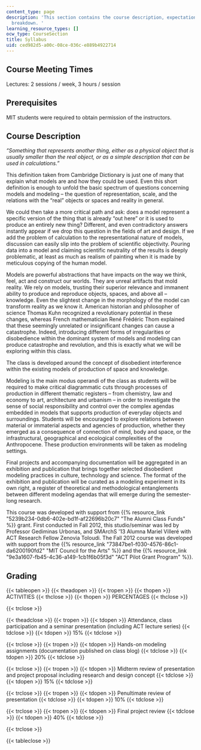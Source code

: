 ```yaml
---
content_type: page
description: 'This section contains the course description, expectations and grading
  breakdown. '
learning_resource_types: []
ocw_type: CourseSection
title: Syllabus
uid: ced982d5-a00c-08ce-036c-e889b4922714
---
```


Course Meeting Times
--------------------

Lectures: 2 sessions / week, 3 hours / session

Prerequisites
-------------

MIT students were required to obtain permission of the instructors. 

Course Description
------------------

_“Something that represents another thing, either as a physical object that is usually smaller than the real object, or as a simple description that can be used in calculations.”_

This definition taken from Cambridge Dictionary is just one of many that explain what models are and how they could be used. Even this short definition is enough to unfold the basic spectrum of questions concerning models and modeling – the question of representation, scale, and the relations with the “real” objects or spaces and reality in general.

We could then take a more critical path and ask: does a model represent a specific version of the thing that is already “out here” or it is used to produce an entirely new thing? Different, and even contradictory answers instantly appear if we drop this question in the fields of art and design. If we add the problem of calculation to the representational nature of models, discussion can easily slip into the problem of scientific objectivity. Pouring data into a model and claiming scientific neutrality of the results is deeply problematic, at least as much as realism of painting when it is made by meticulous copying of the human model.

Models are powerful abstractions that have impacts on the way we think, feel, act and construct our worlds. They are unreal artifacts that mold reality. We rely on models, trusting their superior relevance and immanent ability to produce and reproduce objects, spaces, and above all – knowledge. Even the slightest change in the morphology of the model can transform reality as we know it. American historian and philosopher of science Thomas Kuhn recognized a revolutionary potential in these changes, whereas French mathematician René Frédéric Thom explained that these seemingly unrelated or insignificant changes can cause a catastrophe. Indeed, introducing different forms of irregularities or disobedience within the dominant system of models and modeling can produce catastrophe and revolution, and this is exactly what we will be exploring within this class.

The class is developed around the concept of disobedient interference within the existing models of production of space and knowledge.

Modeling is the main modus operandi of the class as students will be required to make critical diagrammatic cuts through processes of production in different thematic registers – from chemistry, law and economy to art, architecture and urbanism – in order to investigate the sense of social responsibility and control over the complex agendas embedded in models that supports production of everyday objects and surroundings. Students will be encouraged to explore relations between material or immaterial aspects and agencies of production, whether they emerged as a consequence of connection of mind, body and space, or the infrastructural, geographical and ecological complexities of the Anthropocene. These production environments will be taken as modeling settings.

Final projects and accompanying documentation will be aggregated in an exhibition and publication that brings together selected disobedient modeling practices in culture, technology and science. The format of the exhibition and publication will be curated as a modeling experiment in its own right, a register of theoretical and methodological entanglements between different modeling agendas that will emerge during the semester-long research.

This course was developed with support from {{% resource_link "5239b234-0db6-402e-bd1f-af22696b20c7" "The Alumni Class Funds" %}} grant. First conducted in Fall 2012, this studio/seminar was led by Professor Gediminas Urbonas, and SMArchS '13 Alumna Mariel Villeré with ACT Research Fellow Zenovia Toloudi. The Fall 2012 course was developed with support from the {{% resource_link "73847be1-f030-4576-86c1-da6200190fd2" "MIT Council for the Arts" %}} and the {{% resource_link "9e3a1607-fb45-4c36-a149-1cb1f6b05f3d" "ACT Pilot Grant Program" %}}.

Grading
-------

{{< tableopen >}}
{{< theadopen >}}
{{< tropen >}}
{{< thopen >}}
ACTIVITIES
{{< thclose >}}
{{< thopen >}}
PERCENTAGES
{{< thclose >}}

{{< trclose >}}

{{< theadclose >}}
{{< tropen >}}
{{< tdopen >}}
Attendance, class participation and a seminar presentation (including ACT lecture series)
{{< tdclose >}}
{{< tdopen >}}
15%
{{< tdclose >}}

{{< trclose >}}
{{< tropen >}}
{{< tdopen >}}
Hands-on modeling assignments (documentation published on class blog)
{{< tdclose >}}
{{< tdopen >}}
20%
{{< tdclose >}}

{{< trclose >}}
{{< tropen >}}
{{< tdopen >}}
Midterm review of presentation and project proposal including research and design concept
{{< tdclose >}}
{{< tdopen >}}
15%
{{< tdclose >}}

{{< trclose >}}
{{< tropen >}}
{{< tdopen >}}
Penultimate review of presentation
{{< tdclose >}}
{{< tdopen >}}
10%
{{< tdclose >}}

{{< trclose >}}
{{< tropen >}}
{{< tdopen >}}
Final project review
{{< tdclose >}}
{{< tdopen >}}
40%
{{< tdclose >}}

{{< trclose >}}

{{< tableclose >}}